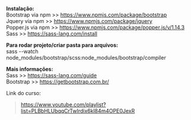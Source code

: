 **Instalação:**    
Bootstrap via npm >> https://www.npmjs.com/package/bootstrap     
Jquery via npm >> https://www.npmjs.com/package/jquery    
Popper.js via npm >> https://www.npmjs.com/package/popper.js/v/1.14.3    
Sass >>  https://sass-lang.com/install

**Para rodar projeto/criar pasta para arquivos:**   
sass --watch node_modules/bootstrap/scss:node_modules/bootstrap/compiler

**Mais informações:**  
Sass >> https://sass-lang.com/guide   
Bootstrap >> https://getbootstrap.com.br/

Link do curso: 
>https://www.youtube.com/playlist?list=PLBbHLUbqqCrTwIrdix6kl84m4OPE0JexR

